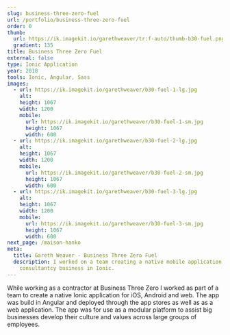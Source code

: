 ```yaml
---
slug: business-three-zero-fuel
url: /portfolio/business-three-zero-fuel
order: 0
thumb:
  url: https://ik.imagekit.io/garethweaver/tr:f-auto/thumb-b30-fuel.png
  gradient: 135
title: Business Three Zero Fuel
external: false
type: Ionic Application
year: 2018
tools: Ionic, Angular, Sass
images:
  - url: https://ik.imagekit.io/garethweaver/b30-fuel-1-lg.jpg
    alt:
    height: 1067
    width: 1200
    mobile:
      url: https://ik.imagekit.io/garethweaver/b30-fuel-1-sm.jpg
      height: 1067
      width: 600
  - url: https://ik.imagekit.io/garethweaver/b30-fuel-2-lg.jpg
    alt:
    height: 1067
    width: 1200
    mobile:
      url: https://ik.imagekit.io/garethweaver/b30-fuel-2-sm.jpg
      height: 1067
      width: 600
  - url: https://ik.imagekit.io/garethweaver/b30-fuel-3-lg.jpg
    alt:
    height: 1067
    width: 1200
    mobile:
      url: https://ik.imagekit.io/garethweaver/b30-fuel-3-sm.jpg
      height: 1067
      width: 600
next_page: /maison-hanko
meta:
  title: Gareth Weaver - Business Three Zero Fuel
  description: I worked on a team creating a native mobile application for a
    consultantcy business in Ionic.
---
```

While working as a contractor at Business Three Zero I worked as part of a team
to create a native Ionic application for iOS, Android and web. The app was build
in Angular and deployed through the app stores as well as as a web application.
The app was for use as a modular platform to assist big businesses develop
their culture and values across large groups of employees.

